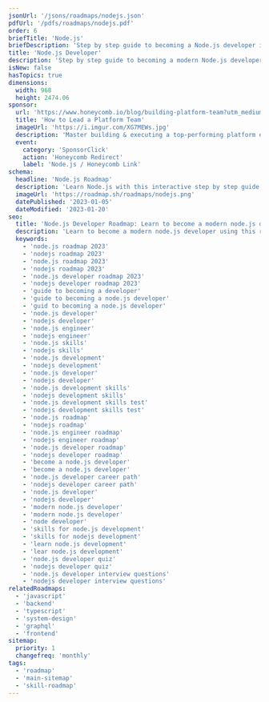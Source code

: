```yaml
---
jsonUrl: '/jsons/roadmaps/nodejs.json'
pdfUrl: '/pdfs/roadmaps/nodejs.pdf'
order: 6
briefTitle: 'Node.js'
briefDescription: 'Step by step guide to becoming a Node.js developer in 2023'
title: 'Node.js Developer'
description: 'Step by step guide to becoming a modern Node.js developer in 2023'
isNew: false
hasTopics: true
dimensions:
  width: 968
  height: 2474.06
sponsor:
  url: 'https://www.honeycomb.io/blog/building-platform-team?utm_medium=paid-sponsorship&utm_source=insight-partners&utm_campaign=plg_insightpartners_paidsponsorship'
  title: 'How to Lead a Platform Team'
  imageUrl: 'https://i.imgur.com/XG7MEWs.jpg'
  description: 'Master building & executing a top-performing platform engineering team with this guide.'
  event:
    category: 'SponsorClick'
    action: 'Honeycomb Redirect'
    label: 'Node.js / Honeycomb Link'
schema:
  headline: 'Node.js Roadmap'
  description: 'Learn Node.js with this interactive step by step guide in 2023. We also have resources and short descriptions attached to the roadmap items so you can get everything you want to learn in one place.'
  imageUrl: 'https://roadmap.sh/roadmaps/nodejs.png'
  datePublished: '2023-01-05'
  dateModified: '2023-01-20'
seo:
  title: 'Node.js Developer Roadmap: Learn to become a modern node.js developer'
  description: 'Learn to become a modern node.js developer using this roadmap. Community driven, articles, resources, guides, interview questions, quizzes for modern node.js development.'
  keywords:
    - 'node.js roadmap 2023'
    - 'nodejs roadmap 2023'
    - 'node.js roadmap 2023'
    - 'nodejs roadmap 2023'
    - 'node.js developer roadmap 2023'
    - 'nodejs developer roadmap 2023'
    - 'guide to becoming a developer'
    - 'guide to becoming a node.js developer'
    - 'guid to becoming a node.js developer'
    - 'node.js developer'
    - 'nodejs developer'
    - 'node.js engineer'
    - 'nodejs engineer'
    - 'node.js skills'
    - 'nodejs skills'
    - 'node.js development'
    - 'nodejs development'
    - 'node.js developer'
    - 'nodejs developer'
    - 'node.js development skills'
    - 'nodejs development skills'
    - 'node.js development skills test'
    - 'nodejs development skills test'
    - 'node.js roadmap'
    - 'nodejs roadmap'
    - 'node.js engineer roadmap'
    - 'nodejs engineer roadmap'
    - 'node.js developer roadmap'
    - 'nodejs developer roadmap'
    - 'become a node.js developer'
    - 'become a node.js developer'
    - 'node.js developer career path'
    - 'nodejs developer career path'
    - 'node.js developer'
    - 'nodejs developer'
    - 'modern node.js developer'
    - 'modern node.js developer'
    - 'node developer'
    - 'skills for node.js development'
    - 'skills for nodejs development'
    - 'learn node.js development'
    - 'lear node.js development'
    - 'node.js developer quiz'
    - 'nodejs developer quiz'
    - 'node.js developer interview questions'
    - 'nodejs developer interview questions'
relatedRoadmaps:
  - 'javascript'
  - 'backend'
  - 'typescript'
  - 'system-design'
  - 'graphql'
  - 'frontend'
sitemap:
  priority: 1
  changefreq: 'monthly'
tags:
  - 'roadmap'
  - 'main-sitemap'
  - 'skill-roadmap'
---
```


